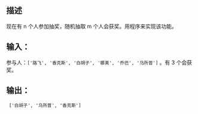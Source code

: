 ## 描述
现在有 n 个人参加抽奖，随机抽取 m 个人会获奖。用程序来实现该功能。

## 输入：
参与人：` ['路飞', '香克斯', '白胡子', '娜美', '乔巴', '乌所普'] ` 。有 3 个会获奖。

## 输出：  
` ['白胡子', '乌所普', '香克斯']`
